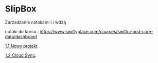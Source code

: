 # SlipBox

Zarzadzanie notakami i i wdzą

notaki do kursu : https://www.swiftyplace.com/courses/swiftui-and-core-data/dashboard

[1.1 Nowy projekt](SlipBox/1.1NewProject.md)

[1.2 Cloud Sync](SlipBox/1.2.CloduSync.md):

